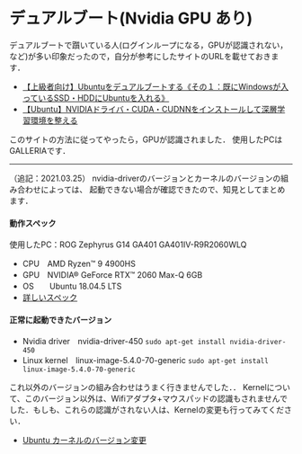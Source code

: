 # デュアルブート(Nvidia GPU あり)

デュアルブートで躓いている人(ログインループになる，GPUが認識されない，など)が多い印象だったので，自分が参考にしたサイトのURLを載せておきます．
- [【上級者向け】Ubuntuをデュアルブートする《その１：既にWindowsが入っているSSD・HDDにUbuntuを入れる》](https://guminote.sakura.ne.jp/archives/233)  
- [【Ubuntu】NVIDIAドライバ・CUDA・CUDNNをインストールして深層学習環境を整える](https://guminote.sakura.ne.jp/archives/328)  


このサイトの方法に従ってやったら，GPUが認識されました．
使用したPCはGALLERIAです．

---

（追記：2021.03.25）
nvidia-driverのバージョンとカーネルのバージョンの組み合わせによっては、
起動できない場合が確認できたので、知見としてまとめます．

#### 動作スペック

使用したPC：ROG Zephyrus G14 GA401 GA401IV-R9R2060WLQ
 - CPU　AMD Ryzen™ 9 4900HS
 - GPU　NVIDIA® GeForce RTX™ 2060 Max-Q 6GB
 - OS　　Ubuntu 18.04.5 LTS
 - [詳しいスペック](https://rog.asus.com/jp/laptops/rog-zephyrus/rog-zephyrus-g14-series/spec)

#### 正常に起動できたバージョン

-  Nvidia driver　nvidia-driver-450
```sudo apt-get install nvidia-driver-450```
-  Linux kernel　linux-image-5.4.0-70-generic
```sudo apt-get install linux-image-5.4.0-70-generic```

これ以外のバージョンの組み合わせはうまく行きませんでした．．
Kernelについて、このバージョン以外は、Wifiアダプタ+マウスパッドの認識もされませんでした．もしも、これらの認識がされない人は、Kernelの変更も行ってみてください．

- [Ubuntu カーネルのバージョン変更](https://qiita.com/ego/items/36e9baccc80097950195)
